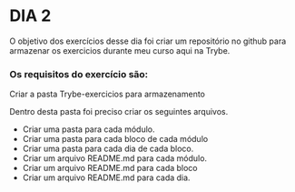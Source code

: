# DIA 2

O objetivo dos exercícios desse dia foi criar um repositório no github para armazenar os exercicios durante meu curso aqui na Trybe.

### Os requisitos do exercício são:

 Criar a pasta Trybe-exercicios para armazenamento
 
 Dentro desta pasta foi preciso criar os seguintes arquivos.

  * Criar uma pasta para cada módulo.
  * Criar uma pasta para cada bloco de cada módulo
  * Criar uma pasta para cada dia de cada bloco.
  * Criar um arquivo README.md para cada módulo.
  * Criar um arquivo README.md para cada bloco
  * Criar um arquivo README.md para cada dia.